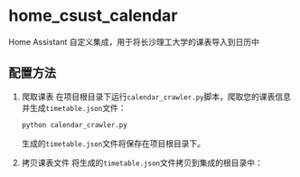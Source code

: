 # home_csust_calendar

Home Assistant 自定义集成，用于将长沙理工大学的课表导入到日历中

## 配置方法

1. 爬取课表
   在项目根目录下运行`calendar_crawler.py`脚本，爬取您的课表信息并生成`timetable.json`文件：

   ```bash
   python calendar_crawler.py
   ```

   生成的`timetable.json`文件将保存在项目根目录下。

2. 拷贝课表文件
   将生成的`timetable.json`文件拷贝到集成的根目录中：

